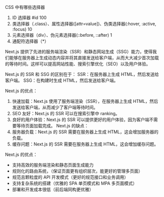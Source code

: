 CSS 中有哪些选择器

1. ID 选择器 #id 100
2. 类选择器（.class）、属性选择器([attr=value])、伪类选择器(:hover, :active, :focus) 10
3. 元素选择器（div）、伪元素选择器(::before, ::after) 1
4. 通配符选择器（\*）

Next.js 提供了先进的服务端渲染（SSR）和静态网站生成（SSG）能力，使得我们能够在服务器上生成动态内容并将其直接发送给客户端，从而大大减少首次加载的等待时间。这样可以提高网站性能、搜索引擎优化（SEO）以及用户体验。

Next.js 的 SSR 和 SSG 的区别在于：
SSR：在服务器上生成 HTML，然后发送给客户端。
SSG：在构建时生成 HTML，然后发送给客户端。

Next.js 的优点：

1. 快速加载：Next.js 使用了服务端渲染（SSR），在服务器上生成 HTML，然后发送给客户端，从而减少了客户端等待时间。
2. SEO 友好：Next.js 的 SSR 可以在搜索引擎中 ranking。
3. 良好的用户体验：Next.js 的 SSR 可以提供更好的用户体验，因为客户端不需要等待页面加载完成。
   Next.js 的缺点：
4. 服务器负载：Next.js 的 SSR 需要在服务器上生成 HTML，这会增加服务器的负载。
5. 缓存问题：Next.js 的 SSR 需要在服务器上生成 HTML，这会增加缓存问题。

Next.js 的优点：

-   支持高效的服务端渲染和静态页面生成能力
-   规则化的路由系统，（保证页面更有组织层次，能更好的管理多页面）
-   规范且颗粒度的 API 开发模式（更好的规范接口和业务调用）
-   支持复杂系统的搭建（优雅的 SPA 单页模式和 MPA 多页面模式）
-   部署和开发成本很低（前后端同构更优雅）

